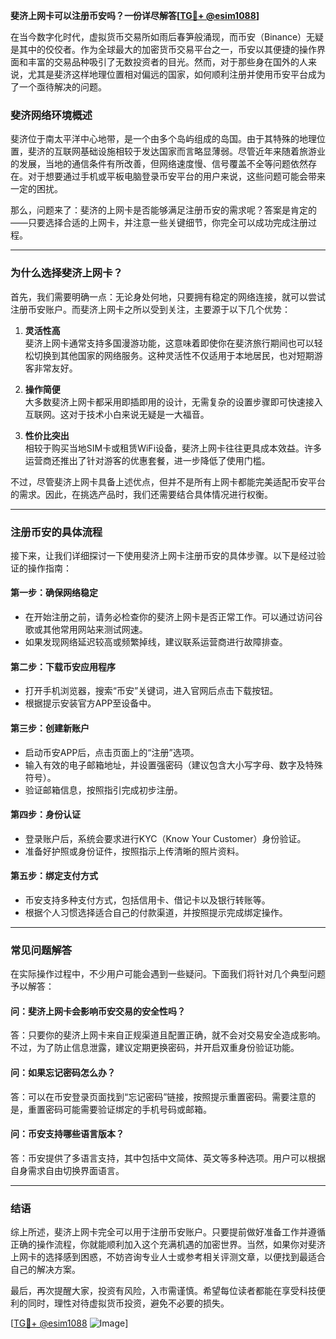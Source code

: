 **斐济上网卡可以注册币安吗？一份详尽解答[[TG💪+ @esim1088](https://t.me/s/esim1088)]**

在当今数字化时代，虚拟货币交易所如雨后春笋般涌现，而币安（Binance）无疑是其中的佼佼者。作为全球最大的加密货币交易平台之一，币安以其便捷的操作界面和丰富的交易品种吸引了无数投资者的目光。然而，对于那些身在国外的人来说，尤其是斐济这样地理位置相对偏远的国家，如何顺利注册并使用币安平台成为了一个亟待解决的问题。

### **斐济网络环境概述**

斐济位于南太平洋中心地带，是一个由多个岛屿组成的岛国。由于其特殊的地理位置，斐济的互联网基础设施相较于发达国家而言略显薄弱。尽管近年来随着旅游业的发展，当地的通信条件有所改善，但网络速度慢、信号覆盖不全等问题依然存在。对于想要通过手机或平板电脑登录币安平台的用户来说，这些问题可能会带来一定的困扰。

那么，问题来了：斐济的上网卡是否能够满足注册币安的需求呢？答案是肯定的——只要选择合适的上网卡，并注意一些关键细节，你完全可以成功完成注册过程。

---

### **为什么选择斐济上网卡？**

首先，我们需要明确一点：无论身处何地，只要拥有稳定的网络连接，就可以尝试注册币安账户。而斐济上网卡之所以受到关注，主要源于以下几个优势：

1. **灵活性高**  
   斐济上网卡通常支持多国漫游功能，这意味着即使你在斐济旅行期间也可以轻松切换到其他国家的网络服务。这种灵活性不仅适用于本地居民，也对短期游客非常友好。

2. **操作简便**  
   大多数斐济上网卡都采用即插即用的设计，无需复杂的设置步骤即可快速接入互联网。这对于技术小白来说无疑是一大福音。

3. **性价比突出**  
   相较于购买当地SIM卡或租赁WiFi设备，斐济上网卡往往更具成本效益。许多运营商还推出了针对游客的优惠套餐，进一步降低了使用门槛。

不过，尽管斐济上网卡具备上述优点，但并不是所有上网卡都能完美适配币安平台的需求。因此，在挑选产品时，我们还需要结合具体情况进行权衡。

---

### **注册币安的具体流程**

接下来，让我们详细探讨一下使用斐济上网卡注册币安的具体步骤。以下是经过验证的操作指南：

#### **第一步：确保网络稳定**
- 在开始注册之前，请务必检查你的斐济上网卡是否正常工作。可以通过访问谷歌或其他常用网站来测试网速。
- 如果发现网络延迟较高或频繁掉线，建议联系运营商进行故障排查。

#### **第二步：下载币安应用程序**
- 打开手机浏览器，搜索“币安”关键词，进入官网后点击下载按钮。
- 根据提示安装官方APP至设备中。

#### **第三步：创建新账户**
- 启动币安APP后，点击页面上的“注册”选项。
- 输入有效的电子邮箱地址，并设置强密码（建议包含大小写字母、数字及特殊符号）。
- 验证邮箱信息，按照指引完成初步注册。

#### **第四步：身份认证**
- 登录账户后，系统会要求进行KYC（Know Your Customer）身份验证。
- 准备好护照或身份证件，按照指示上传清晰的照片资料。

#### **第五步：绑定支付方式**
- 币安支持多种支付方式，包括信用卡、借记卡以及银行转账等。
- 根据个人习惯选择适合自己的付款渠道，并按照提示完成绑定操作。

---

### **常见问题解答**

在实际操作过程中，不少用户可能会遇到一些疑问。下面我们将针对几个典型问题予以解答：

#### **问：斐济上网卡会影响币安交易的安全性吗？**
答：只要你的斐济上网卡来自正规渠道且配置正确，就不会对交易安全造成影响。不过，为了防止信息泄露，建议定期更换密码，并开启双重身份验证功能。

#### **问：如果忘记密码怎么办？**
答：可以在币安登录页面找到“忘记密码”链接，按照提示重置密码。需要注意的是，重置密码可能需要验证绑定的手机号码或邮箱。

#### **问：币安支持哪些语言版本？**
答：币安提供了多语言支持，其中包括中文简体、英文等多种选项。用户可以根据自身需求自由切换界面语言。

---

### **结语**

综上所述，斐济上网卡完全可以用于注册币安账户。只要提前做好准备工作并遵循正确的操作流程，你就能顺利加入这个充满机遇的加密世界。当然，如果你对斐济上网卡的选择感到困惑，不妨咨询专业人士或参考相关评测文章，以便找到最适合自己的解决方案。

最后，再次提醒大家，投资有风险，入市需谨慎。希望每位读者都能在享受科技便利的同时，理性对待虚拟货币投资，避免不必要的损失。

[[TG💪+ @esim1088](https://t.me/s/esim1088) ![Image](https://i.postimg.cc/4NQfJmqS/Snipaste-2025-05-13-00-14-12.png)]